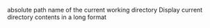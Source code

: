 absolute path name of the current working directory
Display current directory contents in a long format
